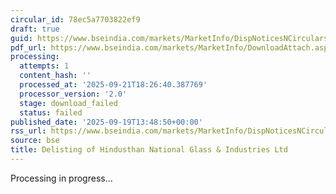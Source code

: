 ```yaml
---
circular_id: 78ec5a7703822ef9
draft: true
guid: https://www.bseindia.com/markets/MarketInfo/DispNoticesNCirculars.aspx?Noticeid={7E24E9E2-6E78-4581-BFD8-592CFF316DB5}&noticeno=20250919-41&dt=09/19/2025&icount=41&totcount=44&flag=0
pdf_url: https://www.bseindia.com/markets/MarketInfo/DownloadAttach.aspx?id=20250919-41&attachedId=
processing:
  attempts: 1
  content_hash: ''
  processed_at: '2025-09-21T18:26:40.387769'
  processor_version: '2.0'
  stage: download_failed
  status: failed
published_date: '2025-09-19T13:48:50+00:00'
rss_url: https://www.bseindia.com/markets/MarketInfo/DispNoticesNCirculars.aspx?Noticeid={7E24E9E2-6E78-4581-BFD8-592CFF316DB5}&noticeno=20250919-41&dt=09/19/2025&icount=41&totcount=44&flag=0
source: bse
title: Delisting of Hindusthan National Glass & Industries Ltd
---
```


Processing in progress...